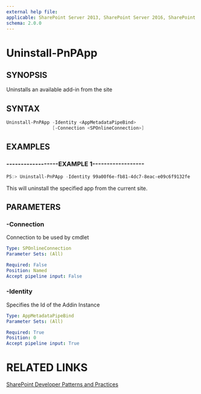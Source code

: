 ```yaml
---
external help file:
applicable: SharePoint Server 2013, SharePoint Server 2016, SharePoint Online
schema: 2.0.0
---
```

# Uninstall-PnPApp

## SYNOPSIS
Uninstalls an available add-in from the site

## SYNTAX 

```powershell
Uninstall-PnPApp -Identity <AppMetadataPipeBind>
                 [-Connection <SPOnlineConnection>]
```

## EXAMPLES

### ------------------EXAMPLE 1------------------
```powershell
PS:> Uninstall-PnPApp -Identity 99a00f6e-fb81-4dc7-8eac-e09c6f9132fe
```

This will uninstall the specified app from the current site.

## PARAMETERS

### -Connection
Connection to be used by cmdlet

```yaml
Type: SPOnlineConnection
Parameter Sets: (All)

Required: False
Position: Named
Accept pipeline input: False
```

### -Identity
Specifies the Id of the Addin Instance

```yaml
Type: AppMetadataPipeBind
Parameter Sets: (All)

Required: True
Position: 0
Accept pipeline input: True
```

# RELATED LINKS

[SharePoint Developer Patterns and Practices](http://aka.ms/sppnp)
